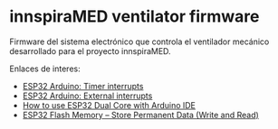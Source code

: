 # innspiraMED ventilator firmware

Firmware del sistema electrónico que controla el ventilador mecánico desarrollado para el proyecto innspiraMED.

Enlaces de interes:

- [ESP32 Arduino: Timer interrupts](https://techtutorialsx.com/2017/10/07/esp32-arduino-timer-interrupts/)
- [ESP32 Arduino: External interrupts](https://techtutorialsx.com/2017/09/30/esp32-arduino-external-interrupts/)
- [How to use ESP32 Dual Core with Arduino IDE](https://randomnerdtutorials.com/esp32-dual-core-arduino-ide/)
- [ESP32 Flash Memory – Store Permanent Data (Write and Read)](https://randomnerdtutorials.com/esp32-flash-memory/)

